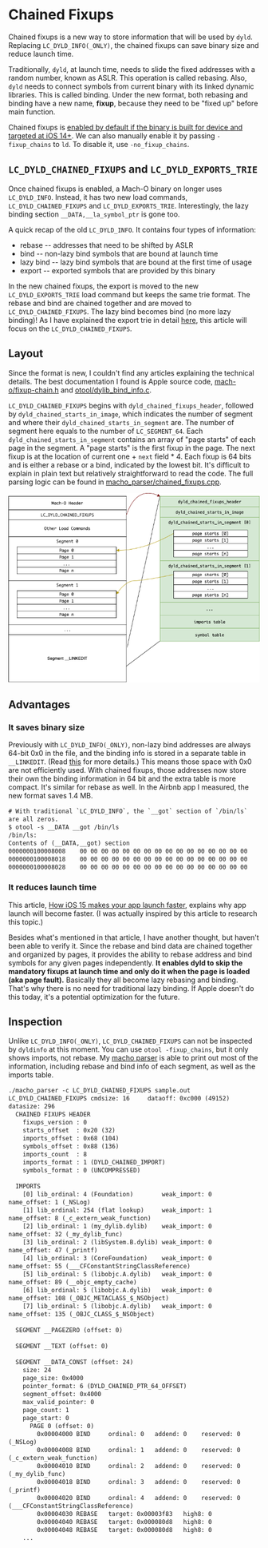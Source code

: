 # Chained Fixups
Chained fixups is a new way to store information that will be used by `dyld`. Replacing `LC_DYLD_INFO(_ONLY)`, the chained fixups can save binary size and reduce launch time.

Traditionally, `dyld`, at launch time, needs to slide the fixed addresses with a random number, known as ASLR. This operation is called rebasing. Also, `dyld` needs to connect symbols from current binary with its linked dynamic libraries. This is called binding. Under the new format, both rebasing and binding have a new name, **fixup**, because they need to be "fixed up" before main function.

Chained fixups is [enabled by default if the binary is built for device and targeted at iOS 14+](https://github.com/qyang-nj/llios/blob/1f111edc87adbca68c336d3ab501e3ca4a1f2356/apple_open_source/ld64/src/ld/Options.cpp#L5233-L5238). We can also manually enable it by passing `-fixup_chains` to `ld`. To disable it, use `-no_fixup_chains`.

## `LC_DYLD_CHAINED_FIXUPS` and `LC_DYLD_EXPORTS_TRIE`
Once chained fixups is enabled, a Mach-O binary on longer uses `LC_DYLD_INFO`. Instead, it has two new load commands, `LC_DYLD_CHAINED_FIXUPS` and `LC_DYLD_EXPORTS_TRIE`. Interestingly, the lazy binding section `__DATA,__la_symbol_ptr` is gone too.

A quick recap of the old `LC_DYLD_INFO`. It contains four types of information:
* rebase -- addresses that need to be shifted by ASLR
* bind -- non-lazy bind symbols that are bound at launch time
* lazy bind -- lazy bind symbols that are bound at the first time of usage
* export -- exported symbols that are provided by this binary

In the new chained fixups, the export is moved to the new `LC_DYLD_EXPORTS_TRIE` load command but keeps the same trie format. The rebase and bind are chained together and are moved to `LC_DYLD_CHAINED_FIXUPS`. The lazy bind becomes bind (no more lazy binding)! As I have explained the export trie in detail [here](../exported_symbol/README.md), this article will focus on the `LC_DYLD_CHAINED_FIXUPS`.

## Layout
Since the format is new, I couldn't find any articles explaining the technical details. The best documentation I found is Apple source code, [mach-o/fixup-chain.h](https://github.com/qyang-nj/llios/blob/d204d56ff0533c1fae115b77e7554d2e6f4bc4aa/apple_open_source/dyld/include/mach-o/fixup-chains.h) and [otool/dylib_bind_info.c](https://github.com/qyang-nj/llios/blob/d204d56ff0533c1fae115b77e7554d2e6f4bc4aa/apple_open_source/cctools/otool/dyld_bind_info.c#L2906).

`LC_DYLD_CHAINED_FIXUPS` begins with `dyld_chained_fixups_header`, followed by `dyld_chained_starts_in_image`, which indicates the number of segment and where their `dyld_chained_starts_in_segment` are. The number of segment here equals to the number of `LC_SEGMENT_64`. Each `dyld_chained_starts_in_segment` contains an array of "page starts" of each page in the segment. A "page starts" is the first fixup in the page. The next fixup is at the location of current one + `next` field * 4. Each fixup is 64 bits and is either a rebase or a bind, indicated by the lowest bit. It's difficult to explain in plain text but relatively straightforward to read the code. The full parsing logic can be found in [macho_parser/chained_fixups.cpp](../macho_parser/sources/chained_fixups.cpp).

![Chained Fixups Layout](../articles/images/chained_fixups_layout.png)

## Advantages

### It saves binary size
Previously with `LC_DYLD_INFO(_ONLY)`, non-lazy bind addresses are always 64-bit 0x0 in the file, and the binding info is stored in a separate table in `__LINKEDIT`. (Read [this](./README.md) for more details.) This means those space with 0x0 are not efficiently used. With chained fixups, those addresses now store their own the binding information in 64 bit and the extra table is more compact. It's similar for rebase as well. In the Airbnb app I measured, the new format saves 1.4 MB.

```
# With traditional `LC_DYLD_INFO`, the `__got` section of `/bin/ls` are all zeros.
$ otool -s __DATA __got /bin/ls
/bin/ls:
Contents of (__DATA,__got) section
0000000100008008	00 00 00 00 00 00 00 00 00 00 00 00 00 00 00 00
0000000100008018	00 00 00 00 00 00 00 00 00 00 00 00 00 00 00 00
0000000100008028	00 00 00 00 00 00 00 00 00 00 00 00 00 00 00 00
```

### It reduces launch time
This article, [How iOS 15 makes your app launch faster](https://medium.com/geekculture/how-ios-15-makes-your-app-launch-faster-51cf0aa6c520), explains why app launch will become faster. (I was actually inspired by this article to research this topic.)

Besides what's mentioned in that article, I have another thought, but haven't been able to verify it. Since the rebase and bind data are chained together and organized by pages, it provides the ability to rebase address and bind symbols for any given pages independently. **It enables dyld to skip the mandatory fixups at launch time and only do it when the page is loaded (aka page fault).** Basically they all become lazy rebasing and binding. That's why there is no need for traditional lazy binding. If Apple doesn't do this today, it's a potential optimization for the future.

## Inspection

Unlike `LC_DYLD_INFO(_ONLY)`, `LC_DYLD_CHAINED_FIXUPS` can not be inspected by `dyldinfo` at this moment. You can use `otool -fixup_chains`, but it only shows imports, not rebase. My [macho parser](../macho_parser) is able to print out most of the information, including rebase and bind info of each segment, as well as the imports table.
```
./macho_parser -c LC_DYLD_CHAINED_FIXUPS sample.out
LC_DYLD_CHAINED_FIXUPS cmdsize: 16     dataoff: 0xc000 (49152)   datasize: 296
  CHAINED FIXUPS HEADER
    fixups_version : 0
    starts_offset  : 0x20 (32)
    imports_offset : 0x68 (104)
    symbols_offset : 0x88 (136)
    imports_count  : 8
    imports_format : 1 (DYLD_CHAINED_IMPORT)
    symbols_format : 0 (UNCOMPRESSED)

  IMPORTS
    [0] lib_ordinal: 4 (Foundation)        weak_import: 0   name_offset: 1 (_NSLog)
    [1] lib_ordinal: 254 (flat lookup)     weak_import: 1   name_offset: 8 (_c_extern_weak_function)
    [2] lib_ordinal: 1 (my_dylib.dylib)    weak_import: 0   name_offset: 32 (_my_dylib_func)
    [3] lib_ordinal: 2 (libSystem.B.dylib) weak_import: 0   name_offset: 47 (_printf)
    [4] lib_ordinal: 3 (CoreFoundation)    weak_import: 0   name_offset: 55 (___CFConstantStringClassReference)
    [5] lib_ordinal: 5 (libobjc.A.dylib)   weak_import: 0   name_offset: 89 (__objc_empty_cache)
    [6] lib_ordinal: 5 (libobjc.A.dylib)   weak_import: 0   name_offset: 108 (_OBJC_METACLASS_$_NSObject)
    [7] lib_ordinal: 5 (libobjc.A.dylib)   weak_import: 0   name_offset: 135 (_OBJC_CLASS_$_NSObject)

  SEGMENT __PAGEZERO (offset: 0)

  SEGMENT __TEXT (offset: 0)

  SEGMENT __DATA_CONST (offset: 24)
    size: 24
    page_size: 0x4000
    pointer_format: 6 (DYLD_CHAINED_PTR_64_OFFSET)
    segment_offset: 0x4000
    max_valid_pointer: 0
    page_count: 1
    page_start: 0
      PAGE 0 (offset: 0)
        0x00004000 BIND     ordinal: 0   addend: 0    reserved: 0   (_NSLog)
        0x00004008 BIND     ordinal: 1   addend: 0    reserved: 0   (_c_extern_weak_function)
        0x00004010 BIND     ordinal: 2   addend: 0    reserved: 0   (_my_dylib_func)
        0x00004018 BIND     ordinal: 3   addend: 0    reserved: 0   (_printf)
        0x00004020 BIND     ordinal: 4   addend: 0    reserved: 0   (___CFConstantStringClassReference)
        0x00004030 REBASE   target: 0x00003f83   high8: 0
        0x00004040 REBASE   target: 0x000080d8   high8: 0
        0x00004048 REBASE   target: 0x000080d8   high8: 0
    ...
```

